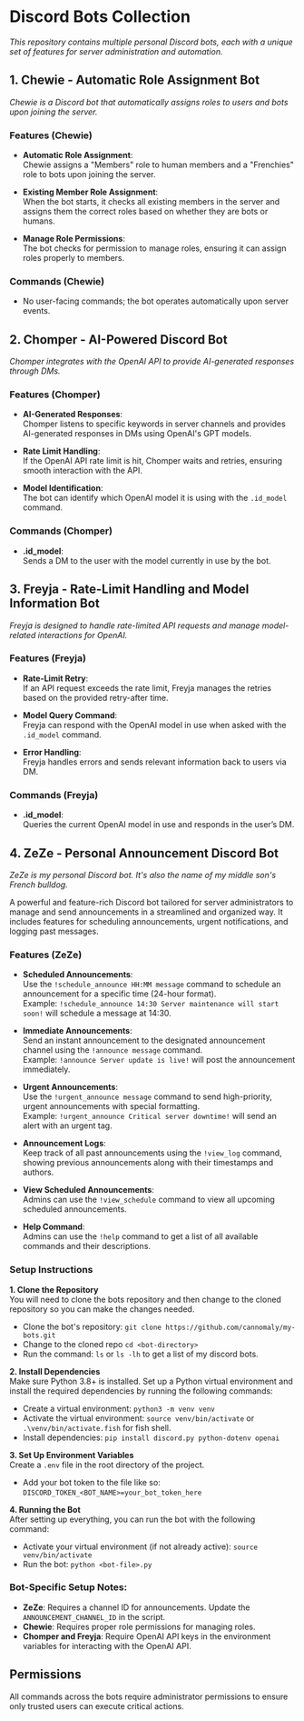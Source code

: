 # Discord Bots Collection

*This repository contains multiple personal Discord bots, each with a unique set of features for server administration and automation.*

## 1. Chewie - Automatic Role Assignment Bot

*Chewie is a Discord bot that automatically assigns roles to users and bots upon joining the server.*

### Features (Chewie)

- **Automatic Role Assignment**:  
  Chewie assigns a "Members" role to human members and a "Frenchies" role to bots upon joining the server.
  
- **Existing Member Role Assignment**:  
  When the bot starts, it checks all existing members in the server and assigns them the correct roles based on whether they are bots or humans.

- **Manage Role Permissions**:  
  The bot checks for permission to manage roles, ensuring it can assign roles properly to members.

### Commands (Chewie)

- No user-facing commands; the bot operates automatically upon server events.

## 2. Chomper - AI-Powered Discord Bot

*Chomper integrates with the OpenAI API to provide AI-generated responses through DMs.*

### Features (Chomper)

- **AI-Generated Responses**:  
  Chomper listens to specific keywords in server channels and provides AI-generated responses in DMs using OpenAI's GPT models.

- **Rate Limit Handling**:  
  If the OpenAI API rate limit is hit, Chomper waits and retries, ensuring smooth interaction with the API.

- **Model Identification**:  
  The bot can identify which OpenAI model it is using with the `.id_model` command.

### Commands (Chomper)

- **.id_model**:  
  Sends a DM to the user with the model currently in use by the bot.

## 3. Freyja - Rate-Limit Handling and Model Information Bot

*Freyja is designed to handle rate-limited API requests and manage model-related interactions for OpenAI.*

### Features (Freyja)

- **Rate-Limit Retry**:  
  If an API request exceeds the rate limit, Freyja manages the retries based on the provided retry-after time.
  
- **Model Query Command**:  
  Freyja can respond with the OpenAI model in use when asked with the `.id_model` command.

- **Error Handling**:  
  Freyja handles errors and sends relevant information back to users via DM.

### Commands (Freyja)

- **.id_model**:  
  Queries the current OpenAI model in use and responds in the user’s DM.

## 4. ZeZe - Personal Announcement Discord Bot

*ZeZe is my personal Discord bot. It's also the name of my middle son's French bulldog.*

A powerful and feature-rich Discord bot tailored for server administrators to manage and send announcements in a streamlined and organized way. It includes features for scheduling announcements, urgent notifications, and logging past messages.

### Features (ZeZe)

- **Scheduled Announcements**:  
  Use the `!schedule_announce HH:MM message` command to schedule an announcement for a specific time (24-hour format).  
  Example: `!schedule_announce 14:30 Server maintenance will start soon!` will schedule a message at 14:30.

- **Immediate Announcements**:  
  Send an instant announcement to the designated announcement channel using the `!announce message` command.  
  Example: `!announce Server update is live!` will post the announcement immediately.

- **Urgent Announcements**:  
  Use the `!urgent_announce message` command to send high-priority, urgent announcements with special formatting.  
  Example: `!urgent_announce Critical server downtime!` will send an alert with an urgent tag.

- **Announcement Logs**:  
  Keep track of all past announcements using the `!view_log` command, showing previous announcements along with their timestamps and authors.

- **View Scheduled Announcements**:  
  Admins can use the `!view_schedule` command to view all upcoming scheduled announcements.

- **Help Command**:  
  Admins can use the `!help` command to get a list of all available commands and their descriptions.

### Setup Instructions

**1. Clone the Repository**  
You will need to clone the bots repository and then change to the cloned repository so you can make the changes needed.
- Clone the bot's repository: `git clone https://github.com/cannomaly/my-bots.git`
- Change to the cloned repo `cd <bot-directory>`
- Run the command: `ls` or `ls -lh` to get a list of my discord bots.

**2. Install Dependencies**  
Make sure Python 3.8+ is installed. Set up a Python virtual environment and install the required dependencies by running the following commands:
- Create a virtual environment: `python3 -m venv venv`
- Activate the virtual environment: `source venv/bin/activate` or `.\venv/bin/activate.fish` for fish shell.
- Install dependencies: `pip install discord.py python-dotenv openai`

**3. Set Up Environment Variables**  
Create a `.env` file in the root directory of the project.
- Add your bot token to the file like so: `DISCORD_TOKEN_<BOT_NAME>=your_bot_token_here`

**4. Running the Bot**  
After setting up everything, you can run the bot with the following command:
- Activate your virtual environment (if not already active): `source venv/bin/activate`
- Run the bot: `python <bot-file>.py`

### Bot-Specific Setup Notes:

- **ZeZe**: Requires a channel ID for announcements. Update the `ANNOUNCEMENT_CHANNEL_ID` in the script.
- **Chewie**: Requires proper role permissions for managing roles.
- **Chomper and Freyja**: Require OpenAI API keys in the environment variables for interacting with the OpenAI API.

## Permissions

All commands across the bots require administrator permissions to ensure only trusted users can execute critical actions.
